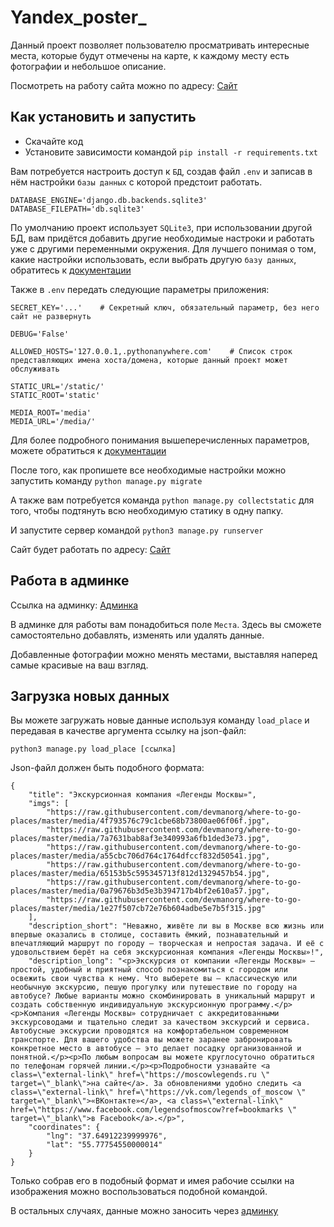 # Yandex_poster_
Данный проект позволяет пользователю просматривать интересные места, которые будут отмечены на карте, к каждому месту есть фотографии и небольшое описание.

Посмотреть на работу сайта можно по адресу: [Сайт](https://sergeyyyy.pythonanywhere.com/)
## Как установить и запустить

- Скачайте код
- Установите зависимости командой `pip install -r requirements.txt`

Вам потребуется настроить доступ к `БД`, создав файл `.env` и записав в нём настройки `базы данных` с которой предстоит работать.
```
DATABASE_ENGINE='django.db.backends.sqlite3'
DATABASE_FILEPATH='db.sqlite3'
```
По умолчанию проект использует `SQLite3`, при использовании другой БД, вам придётся добавить другие необходимые настроки и работать уже с другими переменными окружения. Для лучшего понимая о том, какие настройки использовать, если выбрать другую `базу данных`, обратитесь к [документации](https://docs.djangoproject.com/en/3.2/ref/settings/#std-setting-DATABASES)

Также в `.env` передать следующие параметры приложения:
```
SECRET_KEY='...'    # Секретный ключ, обязательный параметр, без него сайт не развернуть

DEBUG='False'

ALLOWED_HOSTS='127.0.0.1,.pythonanywhere.com'    # Список строк представляющих имена хоста/домена, которые данный проект может обслуживать

STATIC_URL='/static/'
STATIC_ROOT='static'

MEDIA_ROOT='media'
MEDIA_URL='/media/'
```
Для более подробного понимания вышеперечисленных параметров, можете обратиться к [документации](https://docs.djangoproject.com/en/3.2/howto/deployment/checklist/)

После того, как пропишете все необходимые настройки можно запустить команду `python manage.py migrate`

А также вам потребуется команда `python manage.py collectstatic` для того, чтобы подтянуть всю необходимую статику в одну папку.

И запустите сервер командой `python3 manage.py runserver`

Сайт будет работать по адресу: [Сайт](http://127.0.0.1:8000/)
## Работа в админке
Ссылка на админку: [Админка](http://127.0.0.1:8000/admin/)

В админке для работы вам понадобиться поле `Места`. 
Здесь вы сможете самостоятельно добавлять, изменять или удалять данные.

Добавленные фотографии можно менять местами, выставляя наперед самые красивые на ваш взгляд.
## Загрузка новых данных
Вы можете загружать новые данные используя команду `load_place` и передавая в качестве аргумента ссылку на json-файл:
```
python3 manage.py load_place [ссылка]
```
Json-файл должен быть подобного формата:
```
{
    "title": "Экскурсионная компания «Легенды Москвы»",
    "imgs": [
        "https://raw.githubusercontent.com/devmanorg/where-to-go-places/master/media/4f793576c79c1cbe68b73800ae06f06f.jpg",
        "https://raw.githubusercontent.com/devmanorg/where-to-go-places/master/media/7a7631bab8af3e340993a6fb1ded3e73.jpg",
        "https://raw.githubusercontent.com/devmanorg/where-to-go-places/master/media/a55cbc706d764c1764dfccf832d50541.jpg",
        "https://raw.githubusercontent.com/devmanorg/where-to-go-places/master/media/65153b5c595345713f812d1329457b54.jpg",
        "https://raw.githubusercontent.com/devmanorg/where-to-go-places/master/media/0a79676b3d5e3b394717b4bf2e610a57.jpg",
        "https://raw.githubusercontent.com/devmanorg/where-to-go-places/master/media/1e27f507cb72e76b604adbe5e7b5f315.jpg"
    ],
    "description_short": "Неважно, живёте ли вы в Москве всю жизнь или впервые оказались в столице, составить ёмкий, познавательный и впечатляющий маршрут по городу — творческая и непростая задача. И её с удовольствием берёт на себя экскурсионная компания «Легенды Москвы»!",
    "description_long": "<p>Экскурсия от компании «Легенды Москвы» — простой, удобный и приятный способ познакомиться с городом или освежить свои чувства к нему. Что выберете вы — классическую или необычную экскурсию, пешую прогулку или путешествие по городу на автобусе? Любые варианты можно скомбинировать в уникальный маршрут и создать собственную индивидуальную экскурсионную программу.</p><p>Компания «Легенды Москвы» сотрудничает с аккредитованными экскурсоводами и тщательно следит за качеством экскурсий и сервиса. Автобусные экскурсии проводятся на комфортабельном современном транспорте. Для вашего удобства вы можете заранее забронировать конкретное место в автобусе — это делает посадку организованной и понятной.</p><p>По любым вопросам вы можете круглосуточно обратиться по телефонам горячей линии.</p><p>Подробности узнавайте <a class=\"external-link\" href=\"https://moscowlegends.ru \" target=\"_blank\">на сайте</a>. За обновлениями удобно следить <a class=\"external-link\" href=\"https://vk.com/legends_of_moscow \" target=\"_blank\">«ВКонтакте»</a>, <a class=\"external-link\" href=\"https://www.facebook.com/legendsofmoscow?ref=bookmarks \" target=\"_blank\">в Facebook</a>.</p>",
    "coordinates": {
        "lng": "37.64912239999976",
        "lat": "55.77754550000014"
    }
}
```
Только собрав его в подобный формат и имея рабочие ссылки на изображения можно воспользоваться подобной командой.

В остальных случаях, данные можно заносить через [админку](https://sergeyyyy.pythonanywhere.com/admin/)
